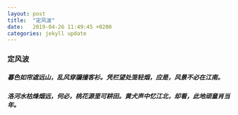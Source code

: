 ```yaml
---
layout: post
title:  "定风波"
date:   2019-04-26 11:49:45 +0200
categories: jekyll update
---
```



<h3>定风波</h3>
<h5>暮色如帘遮远山，乱风穿牖撞客衫。凭栏望处笼轻烟，应是，风景不必在江南。</h5>
<h5>洛河水枯烽烟远，何必，桃花源里可耕田。黄犬声中忆江北，却看，此地顽童肖当年。</h5>

